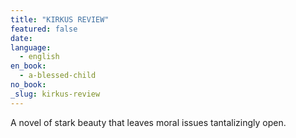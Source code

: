 ```yaml
---
title: "KIRKUS REVIEW"
featured: false
date:
language:
  - english
en_book:
  - a-blessed-child
no_book:
_slug: kirkus-review
---
```


A novel of stark beauty that leaves moral issues tantalizingly open.

